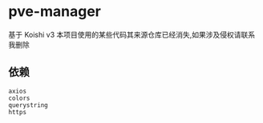 # pve-manager
基于 Koishi v3
本项目使用的某些代码其来源仓库已经消失,如果涉及侵权请联系我删除
## 依赖
```
axios
colors
querystring
https
```
